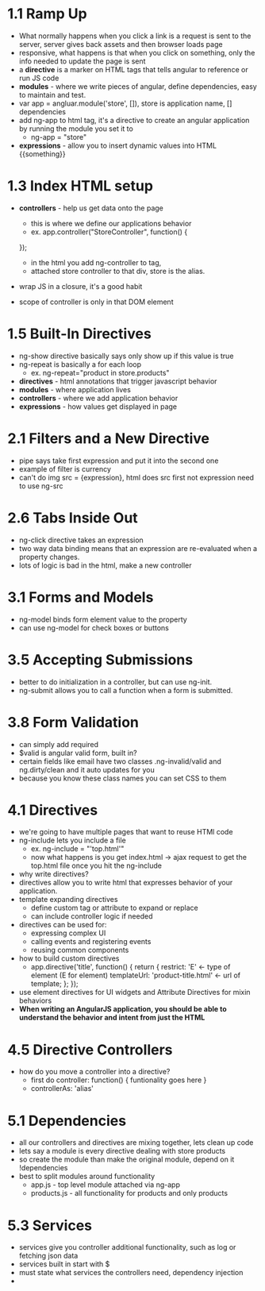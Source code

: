 # 1.1 Ramp Up
* What normally happens when you click a link is a request is sent to the server, server gives back assets and then browser loads page
* responsive, what happens is that when you click on something, only the info needed to update the page is sent
* a **directive** is a marker on HTML tags that tells angular to reference or run JS code
* **modules** - where we write pieces of angular, define dependencies, easy to maintain and test.
* var app = angluar.module('store', []), store is application name, [] dependencies
* add ng-app to html tag, it's a directive to create an angular application by running the module you set it to
	* ng-app = "store"
* **expressions** - allow you to insert dynamic values into HTML {{something}}

# 1.3 Index HTML setup
* **controllers** - help us get data onto the page
	* this is where we define our applications behavior
	* ex. app.controller("StoreController", function() {

	});
	* in the html you add ng-controller to tag, <div ng-controller="StoreController as store">
	* attached store controller to that div, store is the alias.
* wrap JS in a closure, it's a good habit
* scope of controller is only in that DOM element

# 1.5  Built-In Directives
* ng-show directive basically says only show up if this value is true
* ng-repeat is basically a for each loop
	* ex. ng-repeat="product in store.products"
* **directives** - html annotations that trigger javascript behavior
* **modules** - where application lives
* **controllers** - where we add application behavior
* **expressions** - how values get displayed in page

# 2.1 Filters and a New Directive
* pipe says take first expression and put it into the second one
* example of filter is currency
* can't do img src = {expression}, html does src first not expression need to use ng-src

# 2.6 Tabs Inside Out
* ng-click directive takes an expression 
* two way data binding means that an expression are re-evaluated when a property changes.
* lots of logic is bad in the html, make a new controller

# 3.1 Forms and Models
* ng-model binds form element value to the property
* can use ng-model for check boxes or buttons

# 3.5 Accepting Submissions
* better to do initialization in a controller, but can use ng-init.
* ng-submit allows you to call a function when a form is submitted.

# 3.8 Form Validation
* can simply add required
* $valid is angular valid form, built in?
* certain fields like email have two classes .ng-invalid/valid and ng.dirty/clean and it auto updates for you
* because you know these class names you can set CSS to them

# 4.1 Directives
* we're going to have multiple pages that want to reuse HTMl code
* ng-include lets you include a file 
	* ex. ng-include = "'top.html'"
	* now what happens is you get index.html -> ajax request to get the top.html file once you hit the ng-include
* why write directives?
* directives allow you to write html that expresses behavior of your application.
* template expanding directives
	* define custom tag or attribute to expand or replace
	* can include controller logic if needed
* directives can be used for:
	* expressing complex UI
	* calling events and registering events
	* reusing common components
* how to build custom directives
	* app.directive('title', function() {
		return {
			restrict: 'E' <- type of element (E for element)
			templateUrl: 'product-title.html' <- url of template;
		};
	});
* use element directives for UI widgets and Attribute Directives for mixin behaviors
* **When writing an AngularJS application, you should be able to understand the behavior and intent from just the HTML**

# 4.5 Directive Controllers
* how do you move a controller into a directive?
	* first do controller: function() {
		funtionality goes here
	}
	* controllerAs: 'alias'

# 5.1 Dependencies 
* all our controllers and directives are mixing together, lets clean up code
* lets say a module is every directive dealing with store products
* so create the module than make the original module, depend on it !dependencies
* best to split modules around functionality
	* app.js - top level module attached via ng-app
	* products.js - all functionality  for products and only products

# 5.3 Services
* services give you controller additional functionality, such as log or fetching json data
* services built in start with $
* must state what services the controllers need, dependency injection
* 